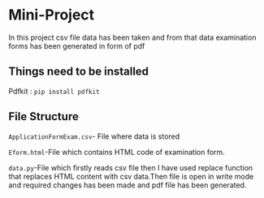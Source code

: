 # Mini-Project

In this project csv file data has been taken and from that data examination forms has been generated in form of pdf

## Things need to be installed
Pdfkit :
`pip install pdfkit`

## File Structure
 `ApplicationFormExam.csv`- File where data is stored 
 
 `Eform.html`-File which contains HTML code of examination form.
 
 `data.py`-File which firstly reads csv file then I have used replace function that replaces HTML content with csv data.Then file is open in write mode and required changes has been made and pdf file has been generated.
 
